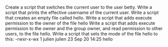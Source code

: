 Create a script that switches the current user to the user betty.
Write a script that prints the effective username of the current user.
Write a script that creates an empty file called hello.
Write a script that adds execute permission to the owner of the file hello
Write a script that adds execute permission to the owner and the group owner, and read permission to other users, to the file hello.
Write a script that sets the mode of the file hello to this: -rwxr-x-wx 1 julien julien 23 Sep 20 14:25 hello
